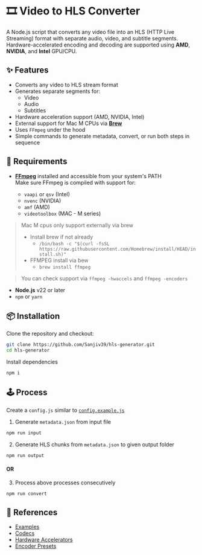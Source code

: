 # 🎞️ Video to HLS Converter

A Node.js script that converts any video file into an HLS (HTTP Live Streaming) format with separate audio, video, and subtitle segments. Hardware-accelerated encoding and decoding are supported using **AMD**, **NVIDIA**, and **Intel** GPU/CPU.

## ✨ Features

- Converts any video to HLS stream format
- Generates separate segments for:
  - Video
  - Audio
  - Subtitles
- Hardware acceleration support (AMD, NVIDIA, Intel)
- External support for Mac M CPUs via **[Brew](https://brew.sh/)**
- Uses `FFmpeg` under the hood
- Simple commands to generate metadata, convert, or run both steps in sequence

## 🔧 Requirements

- **[FFmpeg](https://ffmpeg.org/download.html)** installed and accessible from your system's PATH  
  Make sure FFmpeg is compiled with support for:

  - `vaapi` or `qsv` (Intel)
  - `nvenc` (NVIDIA)
  - `amf` (AMD)
  - `videotoolbox` (MAC - M series)

> Mac M cpus only support externally via brew
>
> - Install brew if not already
>   - `/bin/bash -c "$(curl -fsSL https://raw.githubusercontent.com/Homebrew/install/HEAD/install.sh)"`
> - FFMPEG install via bew
>   - `brew install ffmpeg`

> You can check support via `ffmpeg -hwaccels` and `ffmpeg -encoders`

- **Node.js** v22 or later
- `npm` or `yarn`

## 📦 Installation

Clone the repository and checkout:

```bash
git clone https://github.com/Sanjiv39/hls-generator.git
cd hls-generator
```

Install dependencies

```bash
npm i
```

## 🕹️ Process

Create a `config.js` similar to [`config.example.js`](config.example.js)

1. Generate `metadata.json` from input file

```bash
npm run input
```

2. Generate HLS chunks from `metadata.json` to given output folder

```bash
npm run output
```

#### OR

3. Process above processes consecutively

```bash
npm run convert
```

## 📗 References

- [Examples](examples/)
- [Codecs](docs/codecs.md)
- [Hardware Accelerators](docs/accelerators.md)
- [Encoder Presets](docs/presets.md)
